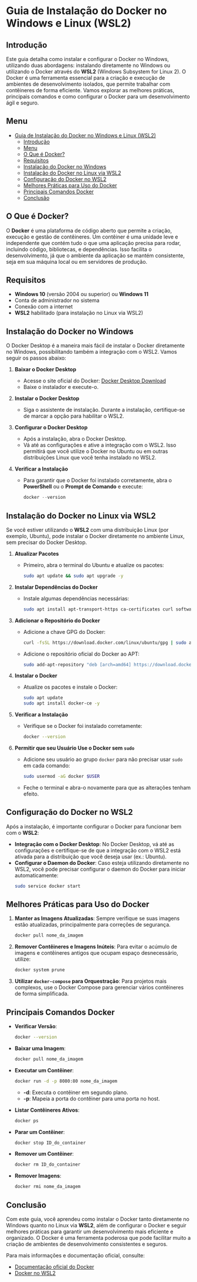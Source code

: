# Guia de Instalação do Docker no Windows e Linux (WSL2)

## Introdução

Este guia detalha como instalar e configurar o Docker no Windows, utilizando duas abordagens: instalando diretamente no Windows ou utilizando o Docker através do **WSL2** (Windows Subsystem for Linux 2). O Docker é uma ferramenta essencial para a criação e execução de ambientes de desenvolvimento isolados, que permite trabalhar com contêineres de forma eficiente. Vamos explorar as melhores práticas, principais comandos e como configurar o Docker para um desenvolvimento ágil e seguro.

## Menu

- [Guia de Instalação do Docker no Windows e Linux (WSL2)](#guia-de-instalação-do-docker-no-windows-e-linux-wsl2)
  - [Introdução](#introdução)
  - [Menu](#menu)
  - [O Que é Docker?](#o-que-é-docker)
  - [Requisitos](#requisitos)
  - [Instalação do Docker no Windows](#instalação-do-docker-no-windows)
  - [Instalação do Docker no Linux via WSL2](#instalação-do-docker-no-linux-via-wsl2)
  - [Configuração do Docker no WSL2](#configuração-do-docker-no-wsl2)
  - [Melhores Práticas para Uso do Docker](#melhores-práticas-para-uso-do-docker)
  - [Principais Comandos Docker](#principais-comandos-docker)
  - [Conclusão](#conclusão)

## O Que é Docker?

O **Docker** é uma plataforma de código aberto que permite a criação, execução e gestão de contêineres. Um contêiner é uma unidade leve e independente que contém tudo o que uma aplicação precisa para rodar, incluindo código, bibliotecas, e dependências. Isso facilita o desenvolvimento, já que o ambiente da aplicação se mantém consistente, seja em sua máquina local ou em servidores de produção.

## Requisitos

- **Windows 10** (versão 2004 ou superior) ou **Windows 11**
- Conta de administrador no sistema
- Conexão com a internet
- **WSL2** habilitado (para instalação no Linux via WSL2)

## Instalação do Docker no Windows

O Docker Desktop é a maneira mais fácil de instalar o Docker diretamente no Windows, possibilitando também a integração com o WSL2. Vamos seguir os passos abaixo:

1. **Baixar o Docker Desktop**
   - Acesse o site oficial do Docker: [Docker Desktop Download](https://www.docker.com/products/docker-desktop)
   - Baixe o instalador e execute-o.

2. **Instalar o Docker Desktop**
   - Siga o assistente de instalação. Durante a instalação, certifique-se de marcar a opção para habilitar o WSL2.

3. **Configurar o Docker Desktop**
   - Após a instalação, abra o Docker Desktop.
   - Vá até as configurações e ative a integração com o WSL2. Isso permitirá que você utilize o Docker no Ubuntu ou em outras distribuições Linux que você tenha instalado no WSL2.

4. **Verificar a Instalação**
   - Para garantir que o Docker foi instalado corretamente, abra o **PowerShell** ou o **Prompt de Comando** e execute:
     ```powershell
     docker --version
     ```

## Instalação do Docker no Linux via WSL2

Se você estiver utilizando o **WSL2** com uma distribuição Linux (por exemplo, Ubuntu), pode instalar o Docker diretamente no ambiente Linux, sem precisar do Docker Desktop.

1. **Atualizar Pacotes**
   - Primeiro, abra o terminal do Ubuntu e atualize os pacotes:
     ```bash
     sudo apt update && sudo apt upgrade -y
     ```

2. **Instalar Dependências do Docker**
   - Instale algumas dependências necessárias:
     ```bash
     sudo apt install apt-transport-https ca-certificates curl software-properties-common -y
     ```

3. **Adicionar o Repositório do Docker**
   - Adicione a chave GPG do Docker:
     ```bash
     curl -fsSL https://download.docker.com/linux/ubuntu/gpg | sudo apt-key add -
     ```
   - Adicione o repositório oficial do Docker ao APT:
     ```bash
     sudo add-apt-repository "deb [arch=amd64] https://download.docker.com/linux/ubuntu $(lsb_release -cs) stable"
     ```

4. **Instalar o Docker**
   - Atualize os pacotes e instale o Docker:
     ```bash
     sudo apt update
     sudo apt install docker-ce -y
     ```

5. **Verificar a Instalação**
   - Verifique se o Docker foi instalado corretamente:
     ```bash
     docker --version
     ```

6. **Permitir que seu Usuário Use o Docker sem `sudo`**
   - Adicione seu usuário ao grupo `docker` para não precisar usar `sudo` em cada comando:
     ```bash
     sudo usermod -aG docker $USER
     ```
   - Feche o terminal e abra-o novamente para que as alterações tenham efeito.

## Configuração do Docker no WSL2

Após a instalação, é importante configurar o Docker para funcionar bem com o **WSL2**:

- **Integração com o Docker Desktop**: No Docker Desktop, vá até as configurações e certifique-se de que a integração com o WSL2 está ativada para a distribuição que você deseja usar (ex.: Ubuntu).
- **Configurar o Daemon do Docker**: Caso esteja utilizando diretamente no WSL2, você pode precisar configurar o daemon do Docker para iniciar automaticamente:
  ```bash
  sudo service docker start
  ```

## Melhores Práticas para Uso do Docker

1. **Manter as Imagens Atualizadas**: Sempre verifique se suas imagens estão atualizadas, principalmente para correções de segurança.
   ```bash
   docker pull nome_da_imagem
   ```

2. **Remover Contêineres e Imagens Inúteis**: Para evitar o acúmulo de imagens e contêineres antigos que ocupam espaço desnecessário, utilize:
   ```bash
   docker system prune
   ```

3. **Utilizar `docker-compose` para Orquestração**: Para projetos mais complexos, use o Docker Compose para gerenciar vários contêineres de forma simplificada.

## Principais Comandos Docker

- **Verificar Versão**:
  ```bash
  docker --version
  ```

- **Baixar uma Imagem**:
  ```bash
  docker pull nome_da_imagem
  ```

- **Executar um Contêiner**:
  ```bash
  docker run -d -p 8080:80 nome_da_imagem
  ```
  - **-d**: Executa o contêiner em segundo plano.
  - **-p**: Mapeia a porta do contêiner para uma porta no host.

- **Listar Contêineres Ativos**:
  ```bash
  docker ps
  ```

- **Parar um Contêiner**:
  ```bash
  docker stop ID_do_container
  ```

- **Remover um Contêiner**:
  ```bash
  docker rm ID_do_container
  ```

- **Remover Imagens**:
  ```bash
  docker rmi nome_da_imagem
  ```

## Conclusão

Com este guia, você aprendeu como instalar o Docker tanto diretamente no Windows quanto no Linux via **WSL2**, além de configurar o Docker e seguir melhores práticas para garantir um desenvolvimento mais eficiente e organizado. O Docker é uma ferramenta poderosa que pode facilitar muito a criação de ambientes de desenvolvimento consistentes e seguros.

Para mais informações e documentação oficial, consulte:
- [Documentação oficial do Docker](https://docs.docker.com/)
- [Docker no WSL2](https://docs.microsoft.com/en-us/windows/wsl/tutorials/wsl-containers)
